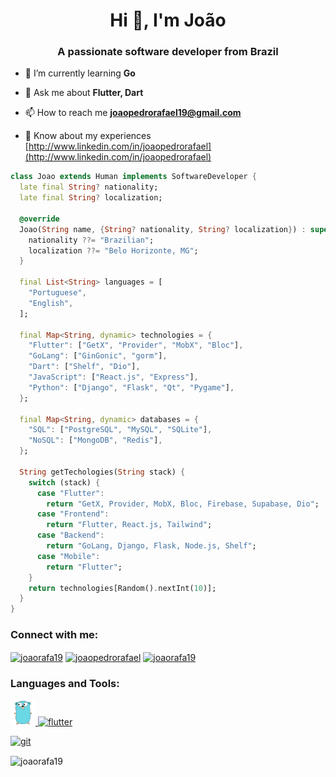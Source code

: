 <h1 align="center">Hi 👋, I'm João</h1>
<h3 align="center">A passionate software developer from Brazil</h3>


- 🌱 I’m currently learning **Go**

- 💬 Ask me about **Flutter, Dart**

- 📫 How to reach me **joaopedrorafael19@gmail.com**

- 📄 Know about my experiences [http://www.linkedin.com/in/joaopedrorafael](http://www.linkedin.com/in/joaopedrorafael)

```dart
class Joao extends Human implements SoftwareDeveloper {
  late final String? nationality;
  late final String? localization;

  @override
  Joao(String name, {String? nationality, String? localization}) : super(name) {
    nationality ??= "Brazilian";
    localization ??= "Belo Horizonte, MG";
  }

  final List<String> languages = [
    "Portuguese",
    "English",
  ];

  final Map<String, dynamic> technologies = {
    "Flutter": ["GetX", "Provider", "MobX", "Bloc"],
    "GoLang": ["GinGonic", "gorm"],
    "Dart": ["Shelf", "Dio"],
    "JavaScript": ["React.js", "Express"],
    "Python": ["Django", "Flask", "Qt", "Pygame"],
  };

  final Map<String, dynamic> databases = {
    "SQL": ["PostgreSQL", "MySQL", "SQLite"],
    "NoSQL": ["MongoDB", "Redis"],
  };

  String getTechologies(String stack) {
    switch (stack) {
      case "Flutter":
        return "GetX, Provider, MobX, Bloc, Firebase, Supabase, Dio";
      case "Frontend":
        return "Flutter, React.js, Tailwind";
      case "Backend":
        return "GoLang, Django, Flask, Node.js, Shelf";
      case "Mobile":
        return "Flutter";
    }
    return technologies[Random().nextInt(10)];
  }
}
```


<h3 align="left">Connect with me:</h3>
<p align="left">
<a href="https://dev.to/joaorafa19" target="blank"><img align="center" src="https://raw.githubusercontent.com/rahuldkjain/github-profile-readme-generator/master/src/images/icons/Social/devto.svg" alt="joaorafa19" height="30" width="40" /></a>
<a href="https://linkedin.com/in/joaopedrorafael" target="blank"><img align="center" src="https://raw.githubusercontent.com/rahuldkjain/github-profile-readme-generator/master/src/images/icons/Social/linked-in-alt.svg" alt="joaopedrorafael" height="30" width="40" /></a>
<a href="https://instagram.com/joaorafa19" target="blank"><img align="center" src="https://raw.githubusercontent.com/rahuldkjain/github-profile-readme-generator/master/src/images/icons/Social/instagram.svg" alt="joaorafa19" height="30" width="40" /></a>
</p>

<h3 align="left">Languages and Tools:</h3>
<p align="left">
<a href="https://golang.org" target="_blank" rel="noreferrer"> <img src="https://raw.githubusercontent.com/devicons/devicon/master/icons/go/go-original.svg" alt="go" width="40" height="40"/> </a>
<a href="https://flutter.dev" target="_blank" rel="noreferrer">
  <img src="https://www.vectorlogo.zone/logos/flutterio/flutterio-icon.svg" alt="flutter" width="40" height="40"/> </a>


  <a href="https://git-scm.com/" target="_blank" rel="noreferrer"> <img src="https://www.vectorlogo.zone/logos/git-scm/git-scm-icon.svg" alt="git" width="40" height="40"/> </a>

[](https://github-readme-stats.vercel.app/api?username=joaorafa19&show=reviews,discussions_started,discussions_answered,prs_merged,prs_merged_percentage&show_icons=true)

<p><img align="center" src="https://github-readme-streak-stats.herokuapp.com/?user=joaorafa19&" alt="joaorafa19" /></p>
